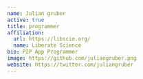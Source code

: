 ```yaml
---
name: Julian gruber
active: true
title: programmer
affiliation:
  url: https://libscie.org/
  name: Liberate Science
bio: P2P App Programmer
image: https://github.com/juliangruber.png
website: https://twitter.com/juliangruber
---
```

